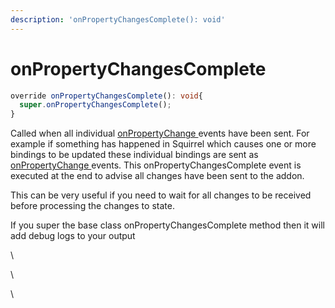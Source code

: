 ```yaml
---
description: 'onPropertyChangesComplete(): void'
---
```


# onPropertyChangesComplete

```typescript
override onPropertyChangesComplete(): void{
  super.onPropertyChangesComplete();
}
```

Called when all individual [onPropertyChange ](onpropertychange.md)events have been sent. For example if something has happened in Squirrel which causes one or more bindings to be updated these individual bindings are sent as [onPropertyChange ](onpropertychange.md)events. This onPropertyChangesComplete event is executed at the end to advise all changes have been sent to the addon.

This can be very useful if you need to wait for all changes to be received before processing the changes to state.

If you super the base class onPropertyChangesComplete method then it will add debug logs to your output

\


\


\
